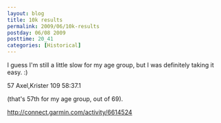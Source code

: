 ```yaml
---
layout: blog
title: 10k results
permalink: 2009/06/10k-results
postday: 06/08 2009
posttime: 20_41
categories: [Historical]
---
```


<p>I guess I'm still a little slow for my age group, but I was definitely taking it easy. :)</p>
<p>57 	Axel,Krister 	109 	58:37.1</p>
<p>(that's 57th for my age group, out of 69).</p>
<p><a href="http://connect.garmin.com/activity/6614524" title="http://connect.garmin.com/activity/6614524">http://connect.garmin.com/activity/6614524</a></p>
